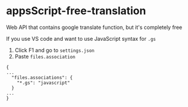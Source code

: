 # appsScript-free-translation
Web API that contains google translate function, but it's completely free



If you use VS code and want to use JavaScript syntax for `.gs`
1. Click F1 and go to `settings.json`
2. Paste `files.association`
```
{
...
  "files.associations": {
    "*.gs": "javascript"
  }
...  
}
```
